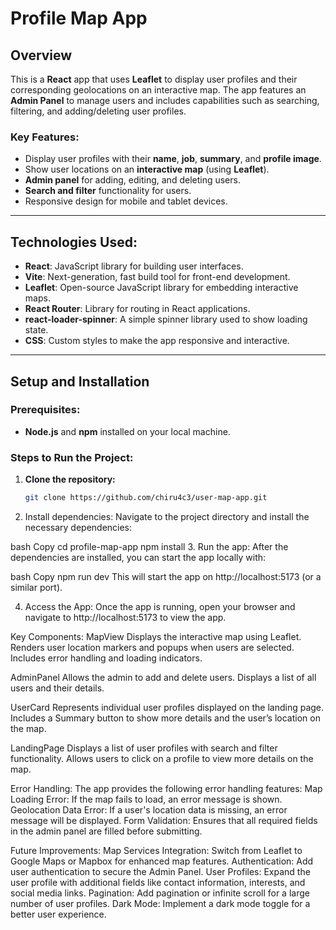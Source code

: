 # Profile Map App

## Overview
This is a **React** app that uses **Leaflet** to display user profiles and their corresponding geolocations on an interactive map. The app features an **Admin Panel** to manage users and includes capabilities such as searching, filtering, and adding/deleting user profiles.

### Key Features:
- Display user profiles with their **name**, **job**, **summary**, and **profile image**.
- Show user locations on an **interactive map** (using **Leaflet**).
- **Admin panel** for adding, editing, and deleting users.
- **Search and filter** functionality for users.
- Responsive design for mobile and tablet devices.

---

## Technologies Used:
- **React**: JavaScript library for building user interfaces.
- **Vite**: Next-generation, fast build tool for front-end development.
- **Leaflet**: Open-source JavaScript library for embedding interactive maps.
- **React Router**: Library for routing in React applications.
- **react-loader-spinner**: A simple spinner library used to show loading state.
- **CSS**: Custom styles to make the app responsive and interactive.

---

## Setup and Installation

### Prerequisites:
- **Node.js** and **npm** installed on your local machine.

### Steps to Run the Project:

1. **Clone the repository:**
   ```bash
   git clone https://github.com/chiru4c3/user-map-app.git

2. Install dependencies:
Navigate to the project directory and install the necessary dependencies:

bash
Copy
cd profile-map-app
npm install
3. Run the app:
After the dependencies are installed, you can start the app locally with:

bash
Copy
npm run dev
This will start the app on http://localhost:5173 (or a similar port).

4. Access the App:
Once the app is running, open your browser and navigate to http://localhost:5173 to view the app.

Key Components:
MapView
Displays the interactive map using Leaflet.
Renders user location markers and popups when users are selected.
Includes error handling and loading indicators.

AdminPanel
Allows the admin to add and delete users.
Displays a list of all users and their details.

UserCard
Represents individual user profiles displayed on the landing page.
Includes a Summary button to show more details and the user’s location on the map.

LandingPage
Displays a list of user profiles with search and filter functionality.
Allows users to click on a profile to view more details on the map.

Error Handling:
The app provides the following error handling features:
Map Loading Error: If the map fails to load, an error message is shown.
Geolocation Data Error: If a user's location data is missing, an error message will be displayed.
Form Validation: Ensures that all required fields in the admin panel are filled before submitting.

Future Improvements:
Map Services Integration: Switch from Leaflet to Google Maps or Mapbox for enhanced map features.
Authentication: Add user authentication to secure the Admin Panel.
User Profiles: Expand the user profile with additional fields like contact information, interests, and social media links.
Pagination: Add pagination or infinite scroll for a large number of user profiles.
Dark Mode: Implement a dark mode toggle for a better user experience.